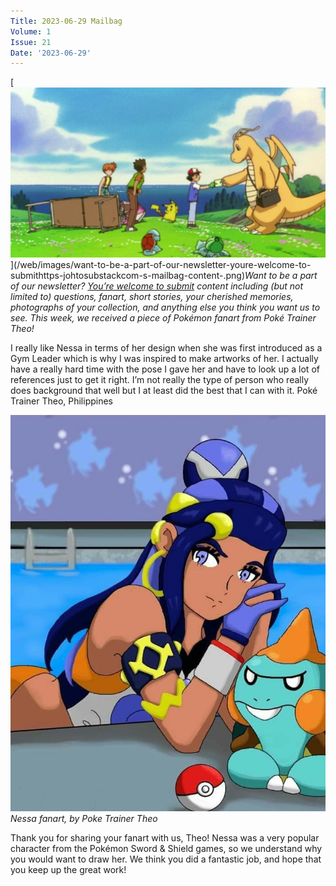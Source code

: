 ```yaml
---
Title: 2023-06-29 Mailbag
Volume: 1
Issue: 21
Date: '2023-06-29'
---
```


[![Want to be a part of our newsletter? [You’re welcome to submit](https://johto.substack.com/s/mailbag) content including (but not limited to) questions, fanart, short stories, your cherished memories, photographs of your collection, and anything else you think you want us to see. This week, we received a piece of Pokémon fanart from Poké Trainer Theo!](/web/images/want-to-be-a-part-of-our-newsletter-youre-welcome-to-submithttps-johtosubstackcom-s-mailbag-content-.png)](/web/images/want-to-be-a-part-of-our-newsletter-youre-welcome-to-submithttps-johtosubstackcom-s-mailbag-content-.png)*Want to be a part of our newsletter? [You’re welcome to submit](https://johto.substack.com/s/mailbag) content including (but not limited to) questions, fanart, short stories, your cherished memories, photographs of your collection, and anything else you think you want us to see. This week, we received a piece of Pokémon fanart from Poké Trainer Theo!*

I really like Nessa in terms of her design when she was first introduced as a Gym Leader which is why I was inspired to make artworks of her. I actually have a really hard time with the pose I gave her and have to look up a lot of references just to get it right. I’m not really the type of person who really does background that well but I at least did the best that I can with it.
Poké Trainer Theo, Philippines

[![Nessa fanart, by Poke Trainer Theo](/web/images/nessa-fanart-by-poke-trainer-theo.png)](/web/images/nessa-fanart-by-poke-trainer-theo.png)*Nessa fanart, by Poke Trainer Theo*

Thank you for sharing your fanart with us, Theo! Nessa was a very popular character from the Pokémon Sword & Shield games, so we understand why you would want to draw her. We think you did a fantastic job, and hope that you keep up the great work!
